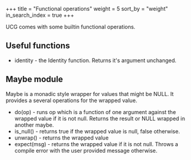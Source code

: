 +++
title = "Functional operations"
weight = 5
sort_by = "weight"
in_search_index = true
+++

UCG comes with some builtin functional operations.

## Useful functions

* identity - the Identity function. Returns it's argument unchanged.

## Maybe module

Maybe is a monadic style wrapper for values that might be NULL. It provides a several operations for the wrapped value.

* do(op) - runs op which is a function of one argument against the wrapped value if it is not null. Returns the result or NULL wrapped in another maybe.
* is_null() - returns true if the wrapped value is null, false otherwise.
* unwrap() - returns the wrapped value
* expect(msg) - returns the wrapped value if it is not null. Throws a compile                      error with the user provided message otherwise.